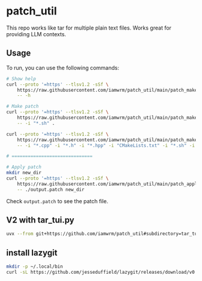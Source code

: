# patch_util

This repo works like tar for multiple plain text files. Works great for providing LLM contexts.

## Usage

To run, you can use the following commands:

```bash
# Show help
curl --proto '=https' --tlsv1.2 -sSf \
    https://raw.githubusercontent.com/iamwrm/patch_util/main/patch_make.sh | bash -s  \
    -- -h 

# Make patch
curl --proto '=https' --tlsv1.2 -sSf \
    https://raw.githubusercontent.com/iamwrm/patch_util/main/patch_make.sh | bash -s  \
    -- -i "*.sh" .

curl --proto '=https' --tlsv1.2 -sSf \
    https://raw.githubusercontent.com/iamwrm/patch_util/main/patch_make.sh | bash -s  \
    -- -i "*.cpp" -i "*.h" -i "*.hpp" -i "CMakeLists.txt" -i "*.sh" -i "*.fbs" -e "build/" try_flatbuffers

# ==============================

# Apply patch
mkdir new_dir
curl --proto '=https' --tlsv1.2 -sSf \
    https://raw.githubusercontent.com/iamwrm/patch_util/main/patch_apply.sh | bash -s  \
    -- ./output.patch new_dir
```

Check `output.patch` to see the patch file.


## V2 with tar_tui.py

```bash
uvx --from git+https://github.com/iamwrm/patch_util#subdirectory=tar_tui_py tar_tui
```

## install lazygit

```bash
mkdir -p ~/.local/bin
curl -sL https://github.com/jesseduffield/lazygit/releases/download/v0.48.0/lazygit_0.48.0_Linux_x86_64.tar.gz | tar xz -C ~/.local/bin lazygit
```
